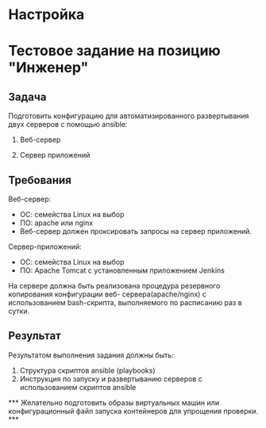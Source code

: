 # Настройка #


# Тестовое задание на позицию "Инженер" #

## Задача ##
Подготовить конфигурацию для автоматизированного развертывания двух серверов 
с помощью ansible:

1. Веб-сервер

1. Сервер приложений


## Требования ##

Веб-сервер: 

  * ОС: семейства Linux на выбор
  * ПО: apache или nginx
  * Веб-сервер должен проксировать запросы на сервер приложений.


Сервер-приложений:

  * ОС: семейства Linux на выбор
  * ПО: Apache Tomcat с установленным приложением Jenkins

На сервере должна быть реализована процедура резервного копирования конфигурации веб-
сервера(apache/nginx) с использованием bash-скрипта, выполняемого по расписанию раз в сутки.


## Результат ##

Результатом выполнения задания должны быть:

1. Структура скриптов ansible (playbooks)
1. Инструкция по запуску и развертыванию серверов с использованием скриптов ansible

*** Желательно подготовить образы виртуальных машин или конфигурационный файл запуска
контейнеров для упрощения проверки. ***
